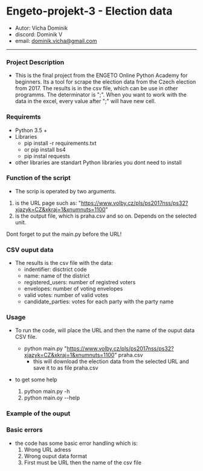 # Engeto-projekt-3 - Election data 
- Autor: Vícha Dominik 
- discord: Dominik V
- email: dominik.vicha@gmail.com

---

### Project Description ###
- This is the final project from the ENGETO Online Python Academy for beginners. Its a tool for scrape the election data from the Czech election from 2017. The results is in the csv file, which can be use in other programms. The determinator is ";". When you want to work with the data in the excel, every value after ";" will have new cell. 


### Requiremts ###
- Python 3.5 + 
- Libraries
    - pip install -r requirements.txt 
    - or pip install bs4 
    - pip instal requests
- other libraries are standart Python libraries you dont need to install 

### Function of the script ###
- The scrip is operated by two arguments. 
1. is the URL page such as: "https://www.volby.cz/pls/ps2017nss/ps32?xjazyk=CZ&xkraj=1&xnumnuts=1100" 
2. is the output file, which is praha.csv and so on. Depends on the selected unit. 

Dont forget to put the main.py before the URL! 

### CSV ouput data ###
- The results is the csv file with the data: 
    - indentifier: disctrict code
    - name: name of the district 
    - registered_users: number of registred voters
    - envelopes: number of voting envelopes
    - valid votes: number of valid votes 
    - candidate_parties: votes for each party with the party name 

### Usage ### 
- To run the code, will place the URL and then the name of the ouput data CSV file.
    - python main.py "https://www.volby.cz/pls/ps2017nss/ps32?xjazyk=CZ&xkraj=1&xnumnuts=1100" praha.csv
        - this will download the election data from the selected URL and save it to as file praha.csv

- to get some help 
    1. python main.py -h 
    2. python main.oy --help 

### Example of the ouput ###


### Basic errors ###
- the code has some basic error handling which is: 
    1. Wrong URL adress 
    2. Wrong ouput data format
    3. First must be URL then the name of the csv file 

